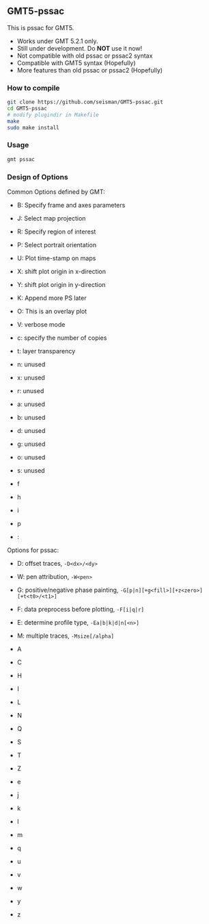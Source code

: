 ## GMT5-pssac

This is pssac for GMT5.

- Works under GMT 5.2.1 only.
- Still under development. Do **NOT** use it now!
- Not compatible with old pssac or pssac2 syntax
- Compatible with GMT5 syntax (Hopefully)
- More features than old pssac or pssac2 (Hopefully)

### How to compile

~~~bash
git clone https://github.com/seisman/GMT5-pssac.git
cd GMT5-pssac
# modify plugindir in Makefile
make
sudo make install
~~~

### Usage

~~~bash
gmt pssac
~~~

### Design of Options

Common Options defined by GMT:

- B: Specify frame and axes parameters
- J: Select map projection
- R: Specify region of interest
- P: Select portrait orientation
- U: Plot time-stamp on maps
- X: shift plot origin in x-direction
- Y: shift plot origin in y-direction
- K: Append more PS later
- O: This is an overlay plot
- V: verbose mode
- c: specify the number of copies
- t: layer transparency

- n: unused
- x: unused
- r: unused
- a: unused
- b: unused
- d: unused
- g: unused
- o: unused
- s: unused

- f
- h
- i
- p
- :

Options for pssac:

- D: offset traces, `-D<dx>/<dy>`
- W: pen attribution, `-W<pen>`
- G: positive/negative phase painting, `-G[p|n][+g<fill>][+z<zero>][+t<t0>/<t1>]`
- F: data preprocess before plotting, `-F[i|q|r]`
- E: determine profile type, `-Ea|b|k|d|n[<n>]`
- M: multiple traces, `-Msize[/alpha]`

- A
- C
- H
- I
- L
- N
- Q
- S
- T
- Z

- e
- j
- k
- l
- m
- q
- u
- v
- w
- y
- z
